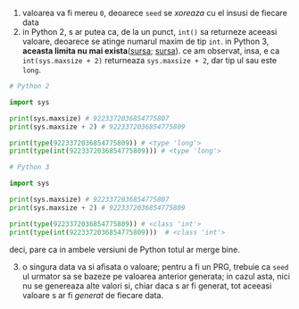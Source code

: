 
1. valoarea va fi mereu `0`, deoarece `seed` se *xoreaza* cu el insusi de fiecare data
2. in Python 2, s ar putea ca, de la un punct, `int()` sa returneze aceeasi valoare, deoarece se atinge numarul maxim de tip `int`. in Python 3, **aceasta limita nu mai exista**([sursa](https://note.nkmk.me/en/python-int-max-value/); [sursa](https://stackoverflow.com/a/22948228/9632621)). ce am observat, insa, e ca `int(sys.maxsize + 2)` returneaza `sys.maxsize + 2`, dar tip ul sau este `long`.

```python
# Python 2

import sys

print(sys.maxsize) # 9223372036854775807
print(sys.maxsize + 2) # 9223372036854775809

print(type(9223372036854775809)) # <type 'long'>
print(type(int(9223372036854775809))) # <type 'long'>
```

```python
# Python 3

import sys

print(sys.maxsize) # 9223372036854775807
print(sys.maxsize + 2) # 9223372036854775809

print(type(9223372036854775809)) # <class 'int'>
print(type(int(9223372036854775809)))  # <class 'int'>
```

deci, pare ca in ambele versiuni de Python totul ar merge bine.

3. o singura data va si afisata o valoare; pentru a fi un PRG, trebuie ca `seed` ul urmator sa se bazeze pe valoarea anterior generata; in cazul asta, nici nu se genereaza alte valori si, chiar daca s ar fi generat, tot aceeasi valoare s ar fi *generat* de fiecare data.